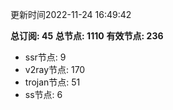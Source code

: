 更新时间2022-11-24 16:49:42

**总订阅: 45**
**总节点: 1110**
**有效节点: 236**
- ssr节点: 9
- v2ray节点: 170
- trojan节点: 51
- ss节点: 6
